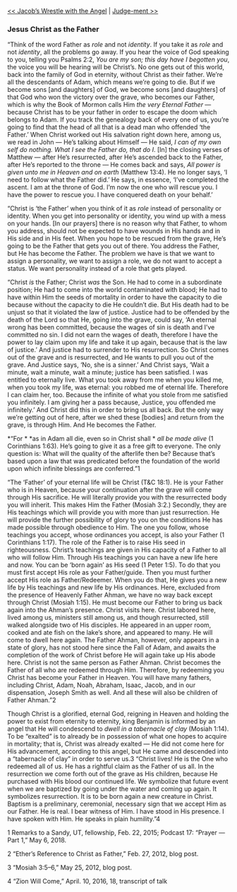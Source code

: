[<< Jacob’s Wrestle with the Angel](Jacob’s%20Wrestle%20with%20the%20Angel)  |  [Judge-ment >>](Judge-ment)

### Jesus Christ as the Father
“Think of the word Father as *role* and not *identity*. If you take it as *role* and not *identity*, all the problems go away. If you hear the voice of God speaking to you, telling you Psalms 2:2, *You are my son; this day have I begotten you*, the voice you will be hearing will be Christ’s. No one gets out of this world, back into the family of God in eternity, without Christ as their father. We’re all the descendants of Adam, which means we’re going to die. But if we become sons [and daughters] of God, we become sons [and daughters] of that God who won the victory over the grave, who becomes our Father, which is why the Book of Mormon calls Him *the very Eternal Father* — because Christ has to be your father in order to escape the doom which belongs to Adam. If you track the genealogy back of every one of us, you’re going to find that the head of all that is a dead man who offended ‘the Father.’ When Christ worked out His salvation right down here, among us, we read in John — He’s talking about Himself — He said, *I can of my own self do nothing. What I see the Father do, that do I*. [In] the closing verses of Matthew — after He’s resurrected, after He’s ascended back to the Father, after He’s reported to the throne — He comes back and says, *All power is given unto me in Heaven and on earth* (Matthew 13:4). He no longer says, ‘I need to follow what the Father did.’ He says, in essence, ‘I’ve completed the ascent. I am at the throne of God. I’m now the one who will rescue you. I have the power to rescue you. I have conquered death on your behalf.’

“Christ is ‘the Father’ when you think of it as *role* instead of personality or identity. When you get into personality or identity, you wind up with a mess on your hands. [In our prayers] there is no reason why that Father, to whom you address, should not be expected to have wounds in His hands and in His side and in His feet. When you hope to be rescued from the grave, He’s going to be the Father that gets you out of there. You address the Father, but He has become the Father. The problem we have is that we want to assign a personality, we want to assign a role, we do not want to accept a status. We want personality instead of a role that gets played.

“Christ *is* the Father; Christ *was* the Son. He had to come in a subordinate position; He had to come into the world contaminated with blood; He had to have within Him the seeds of mortality in order to have the capacity to die because without the capacity to die He couldn’t die. But His death had to be unjust so that it violated the law of justice. Justice had to be offended by the death of the Lord so that He, going into the grave, could say, ‘An eternal wrong has been committed, because the wages of sin is death and I’ve committed no sin. I did not earn the wages of death, therefore I have the power to lay claim upon my life and take it up again, because that is the law of justice.’ And justice had to surrender to His resurrection. So Christ comes out of the grave and is resurrected, and He wants to pull you out of the grave. And Justice says, ‘No, she is a sinner.’ And Christ says, ‘Wait a minute, wait a minute, wait a minute; justice has been satisfied. I was entitled to eternally live. What you took away from me when you killed me, when you took my life, was eternal: you robbed me of eternal life. Therefore I can claim her, too. Because the infinite of what you stole from me satisfied you infinitely. I am giving her a pass because, Justice, you offended me infinitely.’ And Christ did this in order to bring us all back. But the only way we’re getting out of here, after we shed these [bodies] and return from the grave, is through Him. And He becomes the Father.


*“For *
*as in Adam all die, even so in Christ shall *
*all be made alive* (1 Corinthians 1:63). He’s going to give it as a free gift to everyone. The only question is: What will the quality of the afterlife then be? Because that’s based upon a law that was predicated before the foundation of the world upon which infinite blessings are conferred.”1

“The ‘Father’ of your eternal life will be Christ (T&C 18:1). He is your Father who is in Heaven, because your continuation after the grave will come through His sacrifice. He will literally provide you with the resurrected body you will inherit. This makes Him the Father (Mosiah 3:2.) Secondly, they are His teachings which will provide you with more than just resurrection. He will provide the further possibility of glory to you on the conditions He has made possible through obedience to Him. The one you follow, whose teachings you accept, whose ordinances you accept, is also your Father (1 Corinthians 1:17). The role of the Father is to raise His seed in righteousness. Christ’s teachings are given in His capacity of a Father to all who will follow Him. Through His teachings you can have a new life here and now. You can be ‘born again’ as His seed (1 Peter 1:5). To do that you must first accept His role as your Father/guide. Then you must further accept His role as Father/Redeemer. When you do that, He gives you a new life by His teachings and new life by His ordinances. Here, excluded from the presence of Heavenly Father Ahman, we have no way back except through Christ (Mosiah 1:15). He must become our Father to bring us back again into the Ahman’s presence. Christ visits here. Christ labored here, lived among us, ministers still among us, and though resurrected, still walked alongside two of His disciples. He appeared in an upper room, cooked and ate fish on the lake’s shore, and appeared to many. He will come to dwell here again. The Father Ahman, however, only appears in a state of glory, has not stood here since the Fall of Adam, and awaits the completion of the work of Christ before He will again take up His abode here. Christ is not the same person as Father Ahman. Christ becomes the Father of all who are redeemed through Him. Therefore, by redeeming you Christ has become your Father in Heaven. You will have many fathers, including Christ, Adam, Noah, Abraham, Isaac, Jacob, and in our dispensation, Joseph Smith as well. And all these will also be children of Father Ahman.”2

Though Christ is a glorified, eternal God, reigning in Heaven and holding the power to exist from eternity to eternity, king Benjamin is informed by an angel that He will condescend to *dwell in a tabernacle of clay* (Mosiah 1:14). To be “exalted” is to already be in possession of what one hopes to acquire in mortality; that is, Christ was already exalted — He did not come here for His advancement, according to this angel, but He came and descended into a “tabernacle of clay” in order to serve us.3 “Christ lives! He is the One who redeemed all of us. He has a rightful claim as the Father of us all. In the resurrection we come forth out of the grave as His children, because He purchased with His blood our continued life. We symbolize that future event when we are baptized by going under the water and coming up again. It symbolizes resurrection. It is to be born again a new creature in Christ. Baptism is a preliminary, ceremonial, necessary sign that we accept Him as our Father. He is real. I bear witness of Him. I have stood in His presence. I have spoken with Him. He speaks in plain humility.”4



1 Remarks to a Sandy, UT, fellowship, Feb. 22, 2015; Podcast 17: “Prayer — Part 1,” May 6, 2018.


2 “Ether’s Reference to Christ as Father,” Feb. 27, 2012, blog post.


3 “Mosiah 3:5–6,” May 25, 2012, blog post.


4 “Zion Will Come,” April. 10, 2016, 18, transcript of talk